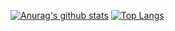 [![Anurag's github stats](https://github-readme-stats.vercel.app/api?username=deivealtoe&show_icons=true&theme=radical)](https://github.com/anuraghazra/github-readme-stats)
[![Top Langs](https://github-readme-stats.vercel.app/api/top-langs/?username=deivealtoe&layout=compact&theme=radical)](https://github.com/anuraghazra/github-readme-stats)
